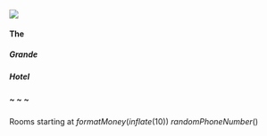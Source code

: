 #### ![](IconHotelRoom)
#### The
##### Grande
##### Hotel
##### ~ ~ ~
Rooms starting at $formatMoney(inflate(10))$
$randomPhoneNumber()$
